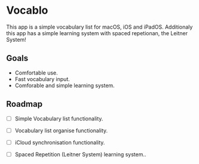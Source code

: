 # Vocablo

This app is a simple vocabulary list for macOS, iOS and iPadOS. 
Additionaly this app has a simple learning system with spaced repetionan, the Leitner System!

## Goals
- Comfortable use.
- Fast vocabulary input.
- Comforable and simple learning system.

## Roadmap

- [ ] Simple Vocabulary list functionality.
- [ ] Vocabulary list organise functionality.
- [ ] iCloud synchronisation functionality.
- [ ] Spaced Repetition (Leitner System) learning system..
      
